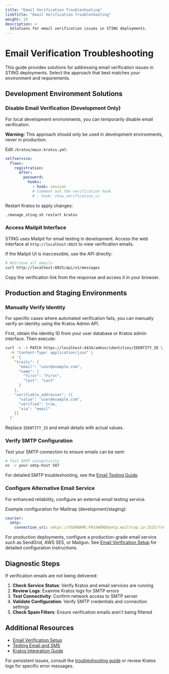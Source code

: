 ```yaml
---
title: "Email Verification Troubleshooting"
linkTitle: "Email Verification Troubleshooting"
weight: 10
description: >
  Solutions for email verification issues in STING deployments.
---
```


# Email Verification Troubleshooting

This guide provides solutions for addressing email verification issues in STING deployments. Select the approach that best matches your environment and requirements.

## Development Environment Solutions

### Disable Email Verification (Development Only)

For local development environments, you can temporarily disable email verification.

**Warning:** This approach should only be used in development environments, never in production.

Edit `/kratos/main.kratos.yml`:

```yaml
selfservice:
  flows:
    registration:
      after:
        password:
          hooks:
            - hook: session
            # Comment out the verification hook
            # - hook: show_verification_ui
```

Restart Kratos to apply changes:
```bash
./manage_sting.sh restart kratos
```

### Access Mailpit Interface

STING uses Mailpit for email testing in development. Access the web interface at `http://localhost:8025` to view verification emails.

If the Mailpit UI is inaccessible, use the API directly:

```bash
# Retrieve all emails
curl http://localhost:8025/api/v1/messages
```

Copy the verification link from the response and access it in your browser.

## Production and Staging Environments

### Manually Verify Identity

For specific cases where automated verification fails, you can manually verify an identity using the Kratos Admin API.

First, obtain the identity ID from your user database or Kratos admin interface. Then execute:

```bash
curl -k -X PATCH https://localhost:4434/admin/identities/IDENTITY_ID \
  -H "Content-Type: application/json" \
  -d '{
    "traits": {
      "email": "user@example.com",
      "name": {
        "first": "First",
        "last": "Last"
      }
    },
    "verifiable_addresses": [{
      "value": "user@example.com",
      "verified": true,
      "via": "email"
    }]
  }'
```

Replace `IDENTITY_ID` and email details with actual values.

### Verify SMTP Configuration

Test your SMTP connection to ensure emails can be sent:

```bash
# Test SMTP connectivity
nc -v your-smtp-host 587
```

For detailed SMTP troubleshooting, see the [Email Testing Guide](/docs/guides/testing-email-sms/).

### Configure Alternative Email Service

For enhanced reliability, configure an external email testing service.

Example configuration for Mailtrap (development/staging):

```yaml
courier:
  smtp:
    connection_uri: smtps://USERNAME:PASSWORD@smtp.mailtrap.io:2525/?skip_ssl_verify=true
```

For production deployments, configure a production-grade email service such as SendGrid, AWS SES, or Mailgun. See [Email Verification Setup](/docs/troubleshooting/email-verification-setup/) for detailed configuration instructions.

## Diagnostic Steps

If verification emails are not being delivered:

1. **Check Service Status**: Verify Kratos and email services are running
2. **Review Logs**: Examine Kratos logs for SMTP errors
3. **Test Connectivity**: Confirm network access to SMTP server
4. **Validate Configuration**: Verify SMTP credentials and connection settings
5. **Check Spam Filters**: Ensure verification emails aren't being filtered

## Additional Resources

- [Email Verification Setup](/docs/troubleshooting/email-verification-setup/)
- [Testing Email and SMS](/docs/guides/testing-email-sms/)
- [Kratos Integration Guide](/docs/guides/kratos-integration-guide/)

For persistent issues, consult the [troubleshooting guide](/docs/troubleshooting/) or review Kratos logs for specific error messages.
